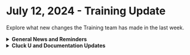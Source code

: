 # July 12, 2024 - Training Update

Explore what new changes the Training team has made in the last week.

<details>

<summary><strong>General News and Reminders</strong></summary>

* **SHOUT OUTS** **TO:**
  * Tom, Tim, Nalin, David, Dustin, Zachary, Nicholas, Skyler, William, Jeremy, Eulogio, Mike
  * Bryan :100: and Sander :100: with perfect scores
  * Congrats on them for passing the [Broken link](broken-reference "mention") Exam, and collecting your prestigious **Certified Rewster** badge in Discord. &#x20;
* Join us in our [Cluck-U Discord channel](https://discord.com/channels/936789089703845988/1121465945295167588) if you have any questions, comments, or concerns!

</details>

<details>

<summary><strong>Cluck U and Documentation Updates</strong></summary>

**What's New at Cluck University?**

* The Rewst 204 videos is now available: [https://youtu.be/WJilDLZZrH8](https://youtu.be/WJilDLZZrH8)
* Rewst 205 sign ups will be available very very soon. Find out first in Discord.

**The List of Reminders:**

* We'd love to get your feedback on our Training and Documentation! [Please fill out this form to let us know how we can improve](https://app.sli.do/event/m8C3AjPUnuDgpkVDmPsQL3)!
* You can make training and documentation requests at [https://rewst.canny.io/](https://rewst.canny.io/)
* [Sign up for the Office Hours](https://calendly.com/cluck-u/office-hours?) and the[ ROC AMA](https://calendly.com/cluck-u/roc-ama) to work through any questions you have during and after training!

**New & Updated Pages:**

* [june-21-2024-post-flow-glow.md](../../roc-open-mics/rewst-open-mics-north-america/2024-roc-open-mics/june-21-2024-post-flow-glow.md "mention") page added
* [july-5-2024-freedom-to-innovate-day.md](../../roc-open-mics/rewst-open-mics-north-america/2024-roc-open-mics/july-5-2024-freedom-to-innovate-day.md "mention") page added
* [custom-integrations](../../../documentation/integrations/other/custom-integrations/ "mention") section added and [custom-integrations-v2.md](../../../documentation/integrations/custom-integrations/custom-integrations-v2.md "mention") page added&#x20;

</details>

